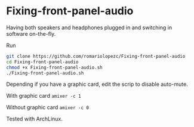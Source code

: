 # Fixing-front-panel-audio
Having both speakers and headphones plugged in and switching in software on-the-fly.

Run
```sh
git clone https://github.com/romariolopezc/Fixing-front-panel-audio
cd Fixing-front-panel-audio
chmod +x Fixing-front-panel-audio.sh
./Fixing-front-panel-audio.sh
```

Depending if you have a graphic card, edit the scrip to disable auto-mute.

With graphic card `amixer -c 1`

Without graphic card `amixer -c 0`

Tested with ArchLinux.

